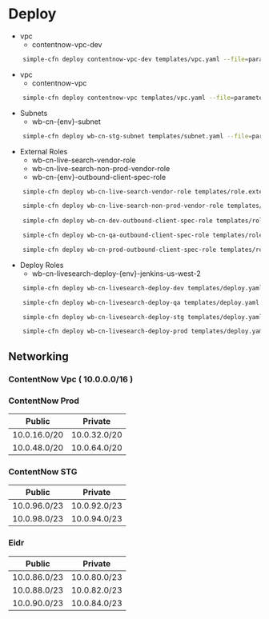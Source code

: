 # Deploy

- vpc
  - contentnow-vpc-dev
```bash
    simple-cfn deploy contentnow-vpc-dev templates/vpc.yaml --file=parameters/vpc/vpc.dev.yaml
```

- vpc
  - contentnow-vpc
```bash
    simple-cfn deploy contentnow-vpc templates/vpc.yaml --file=parameters/vpc/vpc.prod.yaml
```

- Subnets
  - wb-cn-{env}-subnet
```bash
    simple-cfn deploy wb-cn-stg-subnet templates/subnet.yaml --file=parameters/subnet/subnet.stg.yaml
```

- External Roles
  - wb-cn-live-search-vendor-role
  - wb-cn-live-search-non-prod-vendor-role
  - wb-cn-{env}-outbound-client-spec-role
```bash
    simple-cfn deploy wb-cn-live-search-vendor-role templates/role.external.search.yaml --file=parameters/role/role.external.search.yaml  

    simple-cfn deploy wb-cn-live-search-non-prod-vendor-role templates/role.external.search.non.prod.yaml --file=parameters/role/role.external.non.prod.search.yaml  
    
    simple-cfn deploy wb-cn-dev-outbound-client-spec-role templates/role.external.outbound.client.spec.yaml --file=parameters/outbound/role.external.outbound.client.spec.dev.yaml

    simple-cfn deploy wb-cn-qa-outbound-client-spec-role templates/role.external.outbound.client.spec.yaml --file=parameters/outbound/role.external.outbound.client.spec.qa.yaml

    simple-cfn deploy wb-cn-prod-outbound-client-spec-role templates/role.external.outbound.client.spec.yaml --file=parameters/outbound/role.external.outbound.client.spec.prod.yaml
```

- Deploy Roles
  - wb-cn-livesearch-deploy-{env}-jenkins-us-west-2
```bash
    simple-cfn deploy wb-cn-livesearch-deploy-dev templates/deploy.yaml --file=parameters/deploy/deploy.dev.yaml  

    simple-cfn deploy wb-cn-livesearch-deploy-qa templates/deploy.yaml --file=parameters/deploy/deploy.qa.yaml  

    simple-cfn deploy wb-cn-livesearch-deploy-stg templates/deploy.yaml --file=parameters/deploy/deploy.stg.yaml  

    simple-cfn deploy wb-cn-livesearch-deploy-prod templates/deploy.yaml --file=parameters/deploy/deploy.prod.yaml  
```

## Networking

### ContentNow Vpc ( 10.0.0.0/16 )

### ContentNow Prod
| Public       | Private      |
| ------------ | ------------ |
| 10.0.16.0/20 | 10.0.32.0/20 |
| 10.0.48.0/20 | 10.0.64.0/20 |

### ContentNow STG
| Public       | Private      |
| ------------ | ------------ |
| 10.0.96.0/23 | 10.0.92.0/23 |
| 10.0.98.0/23 | 10.0.94.0/23 |

### Eidr
| Public       | Private      |
| ------------ | ------------ |
| 10.0.86.0/23 | 10.0.80.0/23 |
| 10.0.88.0/23 | 10.0.82.0/23 |
| 10.0.90.0/23 | 10.0.84.0/23 |